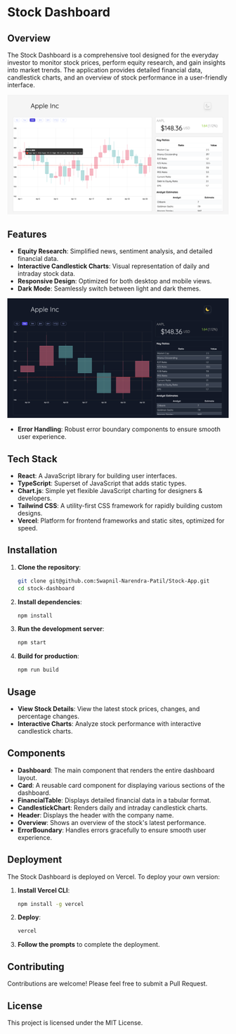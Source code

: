 # Stock Dashboard

## Overview

The Stock Dashboard is a comprehensive tool designed for the everyday investor to monitor stock prices, perform equity research, and gain insights into market trends. The application provides detailed financial data, candlestick charts, and an overview of stock performance in a user-friendly interface.

![Dashboard Screenshot](public/Image2.png)

## Features

- **Equity Research**: Simplified news, sentiment analysis, and detailed financial data.
- **Interactive Candlestick Charts**: Visual representation of daily and intraday stock data.
- **Responsive Design**: Optimized for both desktop and mobile views.
- **Dark Mode**: Seamlessly switch between light and dark themes.

![Dark Mode](public/Image1.png)
- **Error Handling**: Robust error boundary components to ensure smooth user experience.

## Tech Stack

- **React**: A JavaScript library for building user interfaces.
- **TypeScript**: Superset of JavaScript that adds static types.
- **Chart.js**: Simple yet flexible JavaScript charting for designers & developers.
- **Tailwind CSS**: A utility-first CSS framework for rapidly building custom designs.
- **Vercel**: Platform for frontend frameworks and static sites, optimized for speed.

## Installation

1. **Clone the repository**:
    ```sh
    git clone git@github.com:Swapnil-Narendra-Patil/Stock-App.git
    cd stock-dashboard
    ```

2. **Install dependencies**:
    ```sh
    npm install
    ```

3. **Run the development server**:
    ```sh
    npm start
    ```

4. **Build for production**:
    ```sh
    npm run build
    ```

## Usage

- **View Stock Details**: View the latest stock prices, changes, and percentage changes.
- **Interactive Charts**: Analyze stock performance with interactive candlestick charts.

## Components

- **Dashboard**: The main component that renders the entire dashboard layout.
- **Card**: A reusable card component for displaying various sections of the dashboard.
- **FinancialTable**: Displays detailed financial data in a tabular format.
- **CandlestickChart**: Renders daily and intraday candlestick charts.
- **Header**: Displays the header with the company name.
- **Overview**: Shows an overview of the stock's latest performance.
- **ErrorBoundary**: Handles errors gracefully to ensure smooth user experience.


## Deployment

The Stock Dashboard is deployed on Vercel. To deploy your own version:

1. **Install Vercel CLI**:
    ```sh
    npm install -g vercel
    ```

2. **Deploy**:
    ```sh
    vercel
    ```

3. **Follow the prompts** to complete the deployment.

## Contributing

Contributions are welcome! Please feel free to submit a Pull Request.

## License

This project is licensed under the MIT License.

